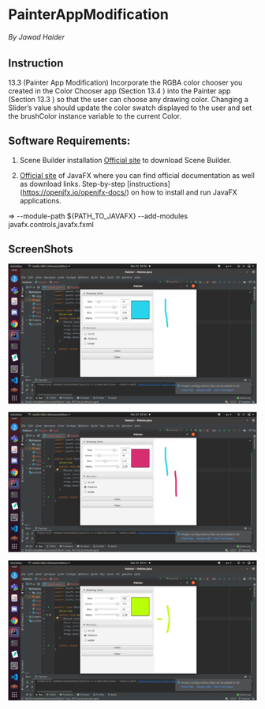 # PainterAppModification

###### By Jawad Haider
## Instruction
13.3 (Painter App Modification) Incorporate the RGBA color chooser you created in the Color Chooser app (Section 13.4 ) into the Painter app (Section 13.3 )
so that the user can choose any drawing color. Changing a Slider’s value should update the color swatch displayed to the user and set the brushColor instance variable to the current Color.
## Software Requirements:
1. Scene Builder installation
[Official site](https://gluonhq.com/products/scene-builder/) to download Scene Builder.

2. [Official site](https://openjfx.io/) of JavaFX where you can find official documentation as well as download links.
Step-by-step [instructions] (https://openjfx.io/openjfx-docs/) on how to install and run JavaFX applications.

=> --module-path ${PATH_TO_JAVAFX} --add-modules javafx.controls,javafx.fxml

## ScreenShots
![](img/Screenshot%20from%202020-12-22%2005-50-36.png)

![](img/Screenshot%20from%202020-12-22%2005-50-44.png)

![](img/Screenshot%20from%202020-12-22%2005-51-03.png)


